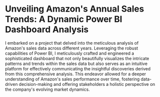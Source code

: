 # Unveiling Amazon's Annual Sales Trends: A Dynamic Power BI Dashboard Analysis
I embarked on a project that delved into the meticulous analysis of Amazon's sales data across different years. Leveraging the robust capabilities of Power BI, I meticulously crafted and engineered a sophisticated dashboard that not only beautifully visualizes the intricate patterns and trends within the sales data but also serves as an intuitive platform for effectively communicating the insightful discoveries derived from this comprehensive analysis. This endeavor allowed for a deeper understanding of Amazon's sales performance over time, fostering data-driven decision-making and offering stakeholders a holistic perspective on the company's evolving market dynamics.

